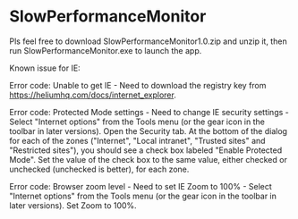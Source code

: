 # SlowPerformanceMonitor

Pls feel free to download SlowPerformanceMonitor1.0.zip and unzip it, then run SlowPerformanceMonitor.exe to launch the app.

Known issue for IE:

Error code: Unable to get IE - Need to download the registry key from https://heliumhq.com/docs/internet_explorer.

Error code: Protected Mode settings - Need to change IE security settings - Select "Internet options" from the Tools menu (or the gear icon in the toolbar in later versions). Open the Security tab. At the bottom of the dialog for each of the zones ("Internet", "Local intranet", "Trusted sites" and "Restricted sites"), you should see a check box labeled "Enable Protected Mode". Set the value of the check box to the same value, either checked or unchecked (unchecked is better), for each zone. 

Error code: Browser zoom level - Need to set IE Zoom to 100% - Select "Internet options" from the Tools menu (or the gear icon in the toolbar in later versions). Set Zoom to 100%. 
